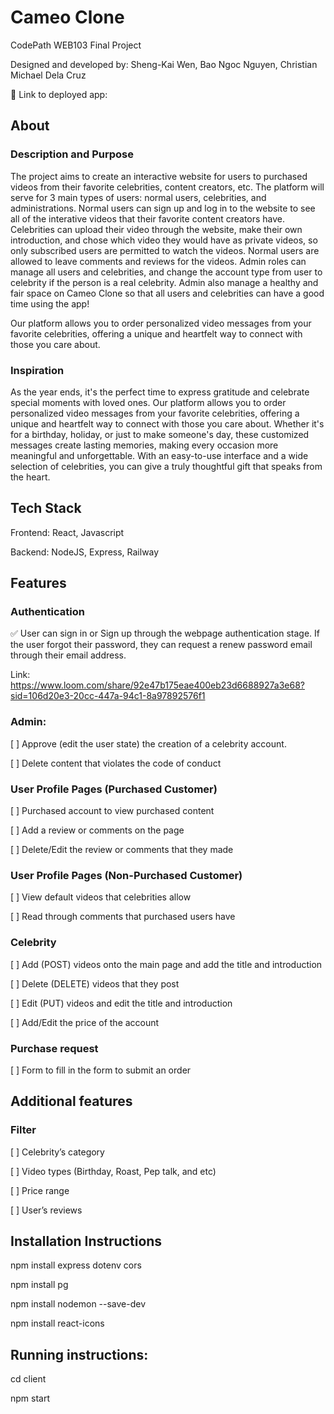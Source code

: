 # Cameo Clone

CodePath WEB103 Final Project

Designed and developed by: Sheng-Kai Wen, Bao Ngoc Nguyen, Christian Michael Dela Cruz

🔗 Link to deployed app:

## About

### Description and Purpose

The project aims to create an interactive website for users to purchased videos from their favorite celebrities, content creators, etc. The platform will serve for 3 main types of users: normal users, celebrities, and administrations. Normal users can sign up and log in to the website to see all of the interative videos that their favorite content creators have. Celebrities can upload their video through the website, make their own introduction, and chose which video they would have as private videos, so only subscribed users are permitted to watch the videos. Normal users are allowed to leave comments and reviews for the videos. Admin roles can manage all users and celebrities, and change the account type from user to celebrity if the person is a real celebrity. Admin also manage a healthy and fair space on Cameo Clone so that all users and celebrities can have a good time using the app!

Our platform allows you to order personalized video messages from your favorite celebrities, offering a unique and heartfelt way to connect with those you care about.

### Inspiration

As the year ends, it's the perfect time to express gratitude and celebrate special moments with loved ones. Our platform allows you to order personalized video messages from your favorite celebrities, offering a unique and heartfelt way to connect with those you care about. Whether it's for a birthday, holiday, or just to make someone's day, these customized messages create lasting memories, making every occasion more meaningful and unforgettable. With an easy-to-use interface and a wide selection of celebrities, you can give a truly thoughtful gift that speaks from the heart.

## Tech Stack

Frontend: React, Javascript

Backend: NodeJS, Express, Railway

## Features

### Authentication

✅ User can sign in or Sign up through the webpage authentication stage. If the user forgot their password, they can request a renew password email through their email address.

Link: https://www.loom.com/share/92e47b175eae400eb23d6688927a3e68?sid=106d20e3-20cc-447a-94c1-8a97892576f1

### Admin:

[ ] Approve (edit the user state) the creation of a celebrity account.

[ ] Delete content that violates the code of conduct

### User Profile Pages (Purchased Customer)

[ ] Purchased account to view purchased content

[ ] Add a review or comments on the page

[ ] Delete/Edit the review or comments that they made

### User Profile Pages (Non-Purchased Customer)

[ ] View default videos that celebrities allow

[ ] Read through comments that purchased users have

### Celebrity

[ ] Add (POST) videos onto the main page and add the title and introduction

[ ] Delete (DELETE) videos that they post

[ ] Edit (PUT) videos and edit the title and introduction

[ ] Add/Edit the price of the account

### Purchase request

[ ] Form to fill in the form to submit an order

## Additional features

### Filter

[ ] Celebrity’s category

[ ] Video types (Birthday, Roast, Pep talk, and etc)

[ ] Price range

[ ] User’s reviews

## Installation Instructions

npm install express dotenv cors

npm install pg

npm install nodemon --save-dev

npm install react-icons

## Running instructions:

cd client

npm start
